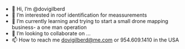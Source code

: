 - 👋 Hi, I’m @dovigilberd
- 👀 I’m interested in roof identification for meassurements 
- 🌱 I’m currently learning and trying to start a small drone mapping business- a one man operation
- 💞️ I’m looking to collaborate on ...
- 📫 How to reach me dovigilberd@me.com or 954.609.1410 in the USA

<!---
dodvigilberd/dodvigilberd is a ✨ special ✨ repository because its `README.md` (this file) appears on your GitHub profile.
You can click the Preview link to take a look at your changes.
--->
